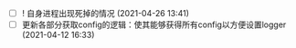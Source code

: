 - [ ] ! 自身进程出现死掉的情况 (2021-04-26 13:41)
- [ ] 更新各部分获取config的逻辑：使其能够获得所有config以方便设置logger (2021-04-12 16:33)
